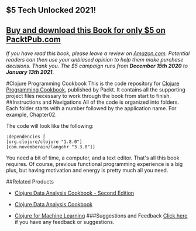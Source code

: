 ## $5 Tech Unlocked 2021!
[Buy and download this Book for only $5 on PacktPub.com](https://www.packtpub.com/product/clojure-programming-cookbook/9781785885037)
-----
*If you have read this book, please leave a review on [Amazon.com](https://www.amazon.com/gp/product/1785885030).     Potential readers can then use your unbiased opinion to help them make purchase decisions. Thank you. The $5 campaign         runs from __December 15th 2020__ to __January 13th 2021.__*

#Clojure Programming Cookbook
This is the code repository for [Clojure Programming Cookbook](https://www.packtpub.com/application-development/clojure-programming-cookbook?utm_source=github&utm_medium=repository&utm_campaign=9781785885037), published by Packt. It contains all the supporting project files necessary to work through the book from start to finish.
##Instructions and Navigations
All of the code is organized into folders. Each folder starts with a number followed by the application name. For example, Chapter02.



The code will look like the following:
```
:dependencies [
[org.clojure/clojure "1.8.0"]
[com.novemberain/langohr "3.3.0"]]
```

You need a bit of time, a computer, and a text editor. That's all this book requires. Of course, previous functional programming experience is a big plus, but having motivation and energy is pretty much all you need.

##Related Products
* [Clojure Data Analysis Cookbook - Second Edition](https://www.packtpub.com/application-development/clojure-data-analysis-cookbook-second-edition?utm_source=github&utm_medium=repository&utm_campaign=9781784390297)

* [Clojure Data Analysis Cookbook](https://www.packtpub.com/big-data-and-business-intelligence/clojure-data-analysis-cookbook?utm_source=github&utm_medium=repository&utm_campaign=9781782162643)

* [Clojure for Machine Learning](https://www.packtpub.com/big-data-and-business-intelligence/clojure-machine-learning?utm_source=github&utm_medium=repository&utm_campaign=9781783284351)
###Suggestions and Feedback
[Click here](https://docs.google.com/forms/d/e/1FAIpQLSe5qwunkGf6PUvzPirPDtuy1Du5Rlzew23UBp2S-P3wB-GcwQ/viewform) if you have any feedback or suggestions.
